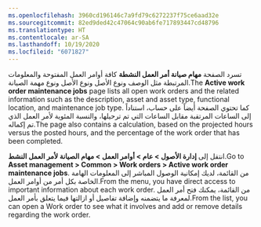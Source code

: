 ```yaml
---
ms.openlocfilehash: 3960cd196146c7a9fd79c6272237f75ce6aad32e
ms.sourcegitcommit: 82ed9ded42c47064c90ab6fe717893447cd48796
ms.translationtype: HT
ms.contentlocale: ar-SA
ms.lasthandoff: 10/19/2020
ms.locfileid: "6071827"
---
```

<span data-ttu-id="40df8-101">تسرد الصفحة **مهام صيانة أمر العمل النشطة** كافة أوامر العمل المفتوحة والمعلومات المرتبطة مثل الوصف ونوع الأصل ونوع الأصل ونوع مهمة الصيانة.</span><span class="sxs-lookup"><span data-stu-id="40df8-101">The **Active work order maintenance jobs** page lists all open work orders and the related information such as the description, asset and asset type, functional location, and maintenance job type.</span></span> <span data-ttu-id="40df8-102">كما تحتوي الصفحة أيضاً على حساب، استناداً إلى الساعات المرتقبة مقابل الساعات التي تم ترحيلها، والنسبة المئوية لأمر العمل الذي تم إكماله.</span><span class="sxs-lookup"><span data-stu-id="40df8-102">The page also contains a calculation, based on the projected hours versus the posted hours, and the percentage of the work order that has been completed.</span></span> 

<span data-ttu-id="40df8-103">انتقل إلى **إدارة الأصول > عام > أوامر العمل > مهام الصيانة لأمر العمل النشط**.</span><span class="sxs-lookup"><span data-stu-id="40df8-103">Go to **Asset management > Common > Work orders > Active work order maintenance jobs**.</span></span> <span data-ttu-id="40df8-104">من القائمة، لديك إمكانية الوصول المباشر إلى المعلومات الهامة الخاصة بكل أمر من أوامر العمل.</span><span class="sxs-lookup"><span data-stu-id="40df8-104">From the menu, you have direct access to important information about each work order.</span></span> <span data-ttu-id="40df8-105">من القائمة، يمكنك فتح أمر العمل لمعرفة ما يتضمنه وإضافة تفاصيل أو ازالتها فيما يتعلق بأمر العمل.</span><span class="sxs-lookup"><span data-stu-id="40df8-105">From the list, you can open a Work order to see what it involves and add or remove details regarding the work order.</span></span> 
 

